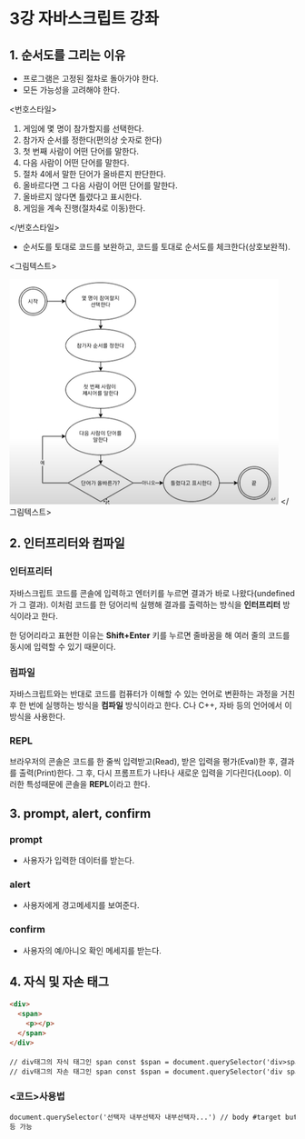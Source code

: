 # 3강 자바스크립트 강좌

## 1. 순서도를 그리는 이유

- 프로그램은 고정된 절차로 돌아가야 한다.
- 모든 가능성을 고려해야 한다.

<번호스타일>

1. 게임에 몇 명이 참가할지를 선택한다.
2. 참가자 순서를 정한다(편의상 숫자로 한다)
3. 첫 번째 사람이 어떤 단어를 말한다.
4. 다음 사람이 어떤 단어를 말한다.
5. 절차 4에서 말한 단어가 올바른지 판단한다.
6. 올바르다면 그 다음 사람이 어떤 단어를 말한다.
7. 올바르지 않다면 틀렸다고 표시한다.
8. 게임을 계속 진행(절차4로 이동)한다.

</번호스타일>

- 순서도를 토대로 코드를 보완하고, 코드를 토대로 순서도를 체크한다(상호보완적).

<그림텍스트>

![image-20220902142538753](3강_이미지/image-20220902142538753.png)
</그림텍스트>

## 2. 인터프리터와 컴파일

### 인터프리터

자바스크립트 코드를 콘솔에 입력하고 엔터키를 누르면 결과가 바로 나왔다(undefined가 그 결과). 이처럼 코드를 한 덩어리씩 실행해 결과를 출력하는 방식을 **인터프리터** 방식이라고 한다.

한 덩어리라고 표현한 이유는 **Shift+Enter** 키를 누르면 줄바꿈을 해 여러 줄의 코드를 동시에 입력할 수 있기 때문이다.

### 컴파일

자바스크립트와는 반대로 코드를 컴퓨터가 이해할 수 있는 언어로 변환하는 과정을 거친 후 한 번에 실행하는 방식을 **컴파일** 방식이라고 한다. C나 C++, 자바 등의 언어에서 이 방식을 사용한다.

### REPL

브라우저의 콘솔은 코드를 한 줄씩 입력받고(Read), 받은 입력을 평가(Eval)한 후, 결과를 출력(Print)한다. 그 후, 다시 프롬프트가 나타나 새로운 입력을 기다린다(Loop). 이러한 특성때문에 콘솔을 **REPL**이라고 한다.

## 3. prompt, alert, confirm

### prompt

- 사용자가 입력한 데이터를 받는다.

### alert

- 사용자에게 경고메세지를 보여준다.

### confirm

- 사용자의 예/아니오 확인 메세지를 받는다.

## 4. 자식 및 자손 태그

```html
<div>
  <span>
    <p></p>
  </span>
</div>

// div태그의 자식 태그인 span const $span = document.querySelector('div>span')
// div태그의 자손 태그인 span const $span = document.querySelector('div span')
```

### <코드>사용법

```html
document.querySelector('선택자 내부선택자 내부선택자...') // body #target button
등 가능
```
